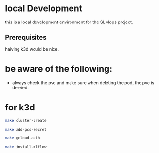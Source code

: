# local Development

this is a local development environment for the SLMops project.

## Prerequisites

haiving k3d would be nice.

# be aware of the following:

- always check the pvc and make sure when deleting the pod, the pvc is deleted.

# for k3d

```bash
make cluster-create
```

```bash
make add-gcs-secret
```

```bash
make gcloud-auth
```

```bash
make install-mlflow
```
